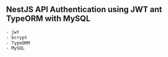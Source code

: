 ## NestJS API Authentication using JWT ant TypeORM with MySQL

```bash
- jwt
- bcrypt
- TypeORM
- MySQL
```
